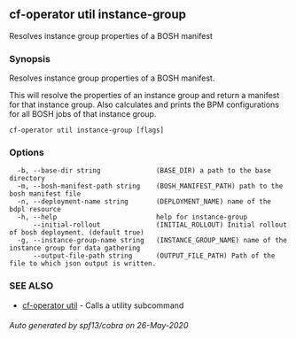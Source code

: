 ## cf-operator util instance-group

Resolves instance group properties of a BOSH manifest

### Synopsis

Resolves instance group properties of a BOSH manifest.

This will resolve the properties of an instance group and return a manifest for that instance group.
Also calculates and prints the BPM configurations for all BOSH jobs of that instance group.



```
cf-operator util instance-group [flags]
```

### Options

```
  -b, --base-dir string              (BASE_DIR) a path to the base directory
  -m, --bosh-manifest-path string    (BOSH_MANIFEST_PATH) path to the bosh manifest file
  -n, --deployment-name string       (DEPLOYMENT_NAME) name of the bdpl resource
  -h, --help                         help for instance-group
      --initial-rollout              (INITIAL_ROLLOUT) Initial rollout of bosh deployment. (default true)
  -g, --instance-group-name string   (INSTANCE_GROUP_NAME) name of the instance group for data gathering
      --output-file-path string      (OUTPUT_FILE_PATH) Path of the file to which json output is written.
```

### SEE ALSO

* [cf-operator util](cf-operator_util.md)	 - Calls a utility subcommand

###### Auto generated by spf13/cobra on 26-May-2020
